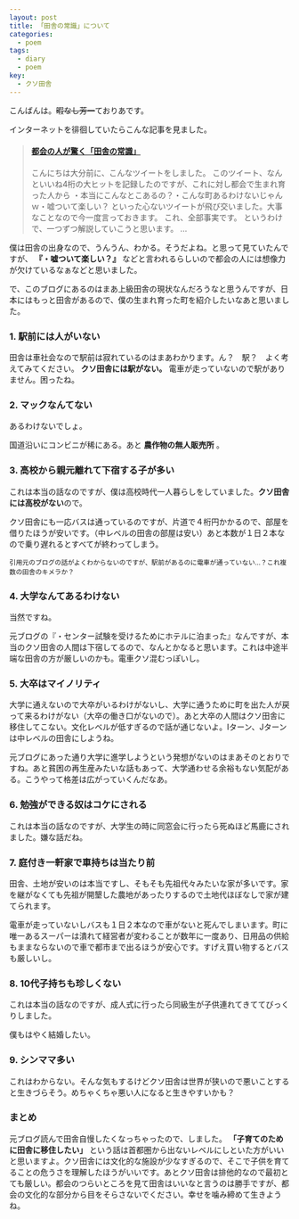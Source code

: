 ```yaml
---
layout: post
title: 「田舎の常識」について
categories:
  - poem
tags:
  - diary
  - poem
key:
  - クソ田舎
---
```


こんばんは。~~暇なし芳一~~ておりあです。

インターネットを徘徊していたらこんな記事を見ました。

<blockquote class="embedly-card"><h4><a href="http://ishii53.jp/blog-entry-80.html">都会の人が驚く「田舎の常識」</a></h4><p>こんにちは大分前に、こんなツイートをしました。 このツイート、なんといいね4桁の大ヒットを記録したのですが、これに対し都会で生まれ育った人から ・本当にこんなとこあるの？・こんな町あるわけないじゃんｗ・嘘ついて楽しい？ といった心ないツイートが飛び交いました。大事なことなので今一度言っておきます。 これ、全部事実です。 というわけで、一つずつ解説していこうと思います。 ...</p></blockquote>
<script async src="//cdn.embedly.com/widgets/platform.js" charset="UTF-8"></script>

僕は田舎の出身なので、うんうん、わかる。そうだよね。と思って見ていたんですが、 **『・嘘ついて楽しい？』** などと言われるらしいので都会の人には想像力が欠けているなぁなどと思いました。

で、このブログにあるのはまあ上級田舎の現状なんだろうなと思うんですが、日本にはもっと田舎があるので、僕の生まれ育った町を紹介したいなあと思いました。

### 1. 駅前には人がいない

田舎は車社会なので駅前は寂れているのはまあわかります。ん？　駅？　よく考えてみてください。 **クソ田舎には駅がない。** 電車が走っていないので駅がありません。困ったね。

### 2. マックなんてない

あるわけないでしょ。

国道沿いにコンビニが稀にある。あと **農作物の無人販売所** 。

### 3. 高校から親元離れて下宿する子が多い

これは本当の話なのですが、僕は高校時代一人暮らしをしていました。**クソ田舎には高校がない**ので。

クソ田舎にも一応バスは通っているのですが、片道で４桁円かかるので、部屋を借りたほうが安いです。（中レベルの田舎の部屋は安い）あと本数が１日２本なので乗り遅れるとすべてが終わってしまう。

<small>引用元のブログの話がよくわからないのですが、駅前があるのに電車が通っていない…？これ複数の田舎のキメラか？</small>

### 4. 大学なんてあるわけない

当然ですね。

元ブログの『・センター試験を受けるためにホテルに泊まった』なんですが、本当のクソ田舎の人間は下宿してるので、なんとかなると思います。これは中途半端な田舎の方が厳しいのかも。電車クソ混むっぽいし。

### 5. 大卒はマイノリティ

大学に通えないので大卒がいるわけがないし、大学に通うために町を出た人が戻って来るわけがない（大卒の働き口がないので）。あと大卒の人間はクソ田舎に移住してこない。文化レベルが低すぎるので話が通じないよ。Iターン、Jターンは中レベルの田舎にしようね。

元ブログにあった通り大学に進学しようという発想がないのはまあそのとおりですね。あと貧困の再生産みたいな話もあって、大学通わせる余裕もない気配がある。こうやって格差は広がっていくんだなあ。

### 6. 勉強ができる奴はコケにされる

これは本当の話なのですが、大学生の時に同窓会に行ったら死ぬほど馬鹿にされました。嫌な話だね。

### 7. 庭付き一軒家で車持ちは当たり前

田舎、土地が安いのは本当ですし、そもそも先祖代々みたいな家が多いです。家を継がなくても先祖が開墾した農地があったりするので土地代ほぼなしで家が建てられます。

電車が走っていないしバスも１日２本なので車がないと死んでしまいます。町に唯一あるスーパーは潰れて経営者が変わることが数年に一度あり、日用品の供給もままならないので車で都市まで出るほうが安心です。すげえ買い物するとバスも厳しいし。

### 8. 10代子持ちも珍しくない

これは本当の話なのですが、成人式に行ったら同級生が子供連れてきててびっくりしました。

僕もはやく結婚したい。

### 9. シンママ多い

これはわからない。そんな気もするけどクソ田舎は世界が狭いので悪いことすると生きづらそう。めちゃくちゃ悪い人になると生きやすいかも？

### まとめ

元ブログ読んで田舎自慢したくなっちゃったので、しました。 **「子育てのために田舎に移住したい」** という話は首都圏から出ないレベルにしといた方がいいと思いますよ。クソ田舎には文化的な施設が少なすぎるので、そこで子供を育てることの危うさを理解したほうがいいです。あとクソ田舎は排他的なので最初とても厳しい。都会のつらいところを見て田舎はいいなと言うのは勝手ですが、都会の文化的な部分から目をそらさないでください。幸せを噛み締めて生きようね。
